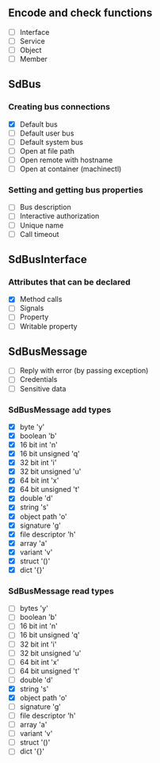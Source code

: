 ## Encode and check functions

- [ ] Interface
- [ ] Service
- [ ] Object
- [ ] Member

## SdBus

### Creating bus connections

- [X] Default bus
- [ ] Default user bus
- [ ] Default system bus
- [ ] Open at file path
- [ ] Open remote with hostname
- [ ] Open at container (machinectl)

### Setting and getting bus properties

- [ ] Bus description
- [ ] Interactive authorization
- [ ] Unique name
- [ ] Call timeout

## SdBusInterface

### Attributes that can be declared

- [X] Method calls
- [ ] Signals
- [ ] Property
- [ ] Writable property

## SdBusMessage
- [ ] Reply with error (by passing exception)
- [ ] Credentials
- [ ] Sensitive data

### SdBusMessage add types
- [X] byte 'y'
- [X] boolean 'b'
- [X] 16 bit int 'n'
- [X] 16 bit unsigned 'q'
- [X] 32 bit int 'i'
- [X] 32 bit unsigned 'u'
- [X] 64 bit int 'x'
- [X] 64 bit unsigned 't'
- [X] double 'd'
- [X] string 's'
- [X] object path 'o'
- [X] signature 'g'
- [X] file descriptor 'h'
- [X] array 'a'
- [X] variant 'v'
- [X] struct '()'
- [X] dict '{}'

### SdBusMessage read types
- [ ] bytes 'y'
- [ ] boolean 'b'
- [ ] 16 bit int 'n'
- [ ] 16 bit unsigned 'q'
- [ ] 32 bit int 'i'
- [ ] 32 bit unsigned 'u'
- [ ] 64 bit int 'x'
- [ ] 64 bit unsigned 't'
- [ ] double 'd'
- [X] string 's'
- [X] object path 'o'
- [ ] signature 'g'
- [ ] file descriptor 'h'
- [ ] array 'a'
- [ ] variant 'v'
- [ ] struct '()'
- [ ] dict '{}'